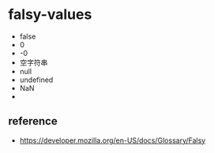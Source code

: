 # falsy-values

- false
- 0
- -0
- 空字符串
- null
- undefined
- NaN
- 



## reference

- https://developer.mozilla.org/en-US/docs/Glossary/Falsy